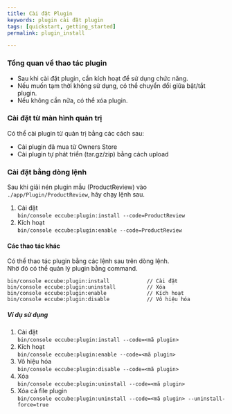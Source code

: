 ```yaml
---
title: Cài đặt Plugin
keywords: plugin cài đặt plugin
tags: [quickstart, getting_started]
permalink: plugin_install

---
```


### Tổng quan về thao tác plugin

- Sau khi cài đặt plugin, cần kích hoạt để sử dụng chức năng.  
- Nếu muốn tạm thời không sử dụng, có thể chuyển đổi giữa bật/tắt plugin.
- Nếu không cần nữa, có thể xóa plugin.

### Cài đặt từ màn hình quản trị

Có thể cài plugin từ quản trị bằng các cách sau:

- Cài plugin đã mua từ Owners Store
- Cài plugin tự phát triển (tar.gz/zip) bằng cách upload

### Cài đặt bằng dòng lệnh

Sau khi giải nén plugin mẫu (ProductReview) vào `./app/Plugin/ProductReview`, hãy chạy lệnh sau.

1. Cài đặt  
`bin/console eccube:plugin:install --code=ProductReview`
1. Kích hoạt  
`bin/console eccube:plugin:enable --code=ProductReview`

#### Các thao tác khác

Có thể thao tác plugin bằng các lệnh sau trên dòng lệnh.  
Nhờ đó có thể quản lý plugin bằng command.

```
bin/console eccube:plugin:install            // Cài đặt
bin/console eccube:plugin:uninstall          // Xóa
bin/console eccube:plugin:enable             // Kích hoạt
bin/console eccube:plugin:disable            // Vô hiệu hóa
```

##### Ví dụ sử dụng

1. Cài đặt  
`bin/console eccube:plugin:install --code=<mã plugin>`
1. Kích hoạt  
`bin/console eccube:plugin:enable --code=<mã plugin>`
1. Vô hiệu hóa  
`bin/console eccube:plugin:disable --code=<mã plugin>`
1. Xóa  
`bin/console eccube:plugin:uninstall --code=<mã plugin>`
1. Xóa cả file plugin  
`bin/console eccube:plugin:uninstall --code=<mã plugin> --uninstall-force=true`

